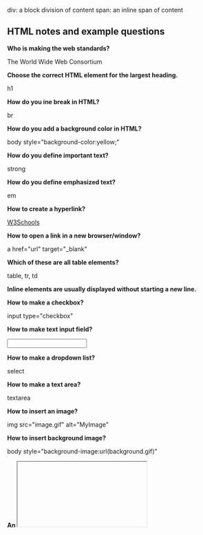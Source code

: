 
div: a block division of content
span: an inline span of content

## HTML notes and example questions

**Who is making the web standards?**

The World Wide Web Consortium

**Choose the correct HTML element for the largest heading.**

h1

**How do you ine break in HTML?**

br

**How do you add a background color in HTML?**

body style="background-color:yellow;"

**How do you define important text?**

strong

**How do you define emphasized text?**

em

**How to create a hyperlink?**

<a href="http://www.w3schools.com">W3Schools</a>

**How to open a link in a new browser/window?**

a href="url" target="_blank"

**Which of these are all table elements?**

table, tr, td

**Inline elements are usually displayed without starting a new line.**

**How to make a checkbox?**

input type="checkbox"

**How to make text input field?**

<input type="text"> 

**How to make a dropdown list?**

select

**How to make a text area?**

textarea

**How to insert an image?**

img src="image.gif" alt="MyImage"

**How to insert background image?**

body style="background-image:url(background.gif)"

**An <iframe> is used to display a web page within a web page.**

**Block elements are usually displayed starting a new line.**

**What defines the title?**

title

**In HTML, you can embed SVG elements directly into an HTML page.**

**What is the correct HTML element for playing video and audio files?**

video, audio

**The HTML global attribute, "contenteditable" is used to:**

Specify if the content is editable or not.

**In HTML, onblur and onfocus are:**

Event attributes

**Graphics defined by SVG is in which format?**

XML

**The HTML <canvas> element is used to:**

Draw graphics

**In HTML, which attribute is used to specify that an input field must be filled out?**

Required

**What input type defines a slider control?**

Range

**Which HTML element is used to display a scalar measurement within a range?**

Meter

**In HTML, what does the <aside> element define?**

Content aside from the page content

**Which HTML element is used to specify a header for a document or section?**

Header

## CSS notes and example questions

**What is the correct HTML for referring to an external style sheet?**

link rel="stylesheet" type="text/css" href="mystyle.css"

**Where in an HTML document is the correct place to refer to an external style sheet?**

head

**Which HTML tag is used to define an internal style sheet?**

style

**Which HTML attribute is used to define inline styles?**

style

**Which is the correct CSS syntax?**

body {color: black;}  

**Which property is used to change the background color?**

background-color

**How do you add a background color for all h1 elements?**

h1 {background-color:#FFFFFF;}  

**Which CSS property is used to change the text color of an element?**

color

**Which CSS property controls the text size?**

font-size

**What is the correct CSS syntax for making all the <p> elements bold?**

p {font-weight:bold;}  

**How do you display hyperlinks without an underline?**

a {text-decoration:none;}  

**How do you make each word in a text start with a capital letter?**

text-transform:capitalize 

**Which property is used to change the font of an element?**

font-family

**How do you make the text bold?**

font-weight:bold;

**How do you display a border like this:**

**The top border = 10 pixels**
**The bottom border = 5 pixels**
**The left border = 20 pixels**
**The right border = 1pixel?**

border-width:10px 1px 5px 20px; 

**Which property is used to change the left margin of an element?**

margin-left 

**When using the padding property; you are not allowed to use negative values.**

**How do you make a list that lists its items with squares?**

list-style-type: square;

**How do you select an element with id 'demo'?**

#demo

**How do you select elements with class name 'test'?**

.test

**How do you select all p elements inside a div element?**

div p

**How do you group selectors?**

Separate each selector with a comma  

**What is the default value of the position property?**

static


## Javascript notes and example questions

**Inside which HTML element do we put the JavaScript?**

script

**What is the correct JavaScript syntax to change the content of the HTML element below?**
**p id="demo">This is a demonstration.</p**

document.getElementById("demo").innerHTML = "Hello World!";  

**Where is the correct place to insert a JavaScript?**

head and body

**What is the correct syntax for referring to an external script called "xxx.js"?**

script src="xxx.js"

**The external JavaScript file does not need to contain the <script> tag.**

**How do you write "Hello World" in an alert box?**

alert("Hello World");  

**How do you create and call a function in Javascript?**

function myFunction()

myFunction()

**What is the correct way to write a JavaScript array?**

var colors = ["red", "green", "blue"]  

**How do you round the number 7.25, to the nearest integer?**

Math.round(7.25)  

**How do you find the number with the highest value of x and y?**

Math.max(x,y)

**What is the correct JavaScript syntax for opening a new window called "w2"?**

w2 = window.open("http://www.w3schools.com");  

**How can you detect the client's browser name?**

navigator.appName  

**Which event occurs when the user clicks on an HTML element?**

onclick

**How do you declare a JavaScript variable?**

var carName;

**Javascript IS case sensitive.**






**Associating CSS with HTML**
1. The first way is to use the style attribute of an HTML element and explicitly assign one or more declarations.
<p style="color:green">CSS</p>

2. The next way to associate CSS is to use the HTML style element to define CSS rules within the HTML document. The style element should appear in the head element of the document so that the rules apply to all elements of the document.
<head>
  <style>
    p {
      color: green;
    }
  </style>
</head>
<body>
  <p>CSS</p>
</body>

3. The final way to associate CSS is to use the HTML link element to create a hyperlink reference to an external file containing CSS rules. The link element must appear in the head element of the document. (preferred)
<link rel="stylesheet" href="styles.css" />


## Midterm Study Guide

**By default, the HTML span element has a default CSS display property value of:**

Inline.  

**How would you use CSS to change all the div elements to have a background color of red?** 

div { 

	background-color: red; 

} 

**How would you display an image with a hyperlink in HTML?**

<img src=”imagelink” alt=”description” /> 

**In the CSS box model, what is the ordering of the box layers starting at the inside and working out?**

1. Content
2. Padding
3. Border
4. Margin 

**How would you use JavaScript to select an element with the id of “byu” and change the text color of that element to green?**

// Document.getElementById(“byu”).style.color = “green”; 

**What is the opening HTML tag for a paragraph, ordered list, unordered list, second level heading, first level heading, third level heading?**
p, ol, ul, h2, h1, h3

**How do you declare the document type to be html?**

<!DOCTYPE html> 

**What is valid javascript syntax for if, else, for, while, switch statements?**

(similar as java) 

*IF* 

If (condition) { 

	code to execute; 

} else { 

code to execute; 

} 

 

*FOR* 

for (initialization; condition; increment) { 

	Code to execute; 

} 

 

*WHILE* 

while (condition) { 

	code to execute; 

} 

 

*SWITCH* 

Switch (expression) { 

	Case value1: 

		code to execute; 

		break; 

	Case value2: 

		code to execute; 

		break; 

	Default: 

		code to execute if no cases match; 

} 

**What is the correct syntax for creating a javascript object?**

Let myObject = { 

	Property1: value1, 

	Property2: value2, 

	Method1: function() { 

		code for method; 

	} 

}; 

**Is it possible to add new properties to javascript objects?**

Yes. myObject.newProperty = newValue; 

**If you want to include JavaScript on an HTML page, which tag do you use?**

 Script tag

**What does the console command chmod, pwd, cd, ls, vim, nano, mkdir, mv, rm, man, ssh, ps, wget, sudo do?**

- Chmod: change mode (permissions of files or directories) 
- Pwd: print working directory 
- Cd: change directory
- Ls: list 
- Vim: vim text editor 
- Nano: nano text editor 
- Mkdir: make directory 
- Mv: move 
- Rm: remove 
- Man: manuel 
- Ssh: secure shell 
- Ps: process status (displays processes currently running) 
- Wget: web get (downloads files from internet) 
- Sudo: superuser do (runs commands as superuser or root) 

**Is a web certificate is necessary to use HTTPS?**
  
Yes 

**Can a DNS A record can point to an IP address or another A record?**

Only IP address 

**Port 443, 80, 22 is reserved for which protocol?**
  
  - 443: reserved for https (secure web traffic) 
  - 80: reserved for http (non secure web traffic) 
  - 22: reserved for ssh (secure shell and remote login)


**Final Exam Review**

**What is the default port for HTTP/HTTPS/SSH?**  

80, 443, 22

**What does an HTTP status code in the range of 300/400/500 indicate?**  

- 300: further action required by client
- 400: error on client side
- 500: error on server side

**What does the HTTP header content-type allow you to do?** 

Allows the client and server to understand how to interpret content and ensure its rendered correctly

**What does a “Secure cookie”/”Http-only cookie”/”Same-site cookie” do?**  
[MDN Reference](https://developer.mozilla.org/en-US/docs/Web/HTTP/Cookies)  

- **Secure cookie**: ensure cookie is only sent over secure https connections
- **http only cookie**: makes cookie inaccessible to javascript on client side
- **same-site cookie**: controls if a cookie is sent with offsite requests

**Assuming the following Express middleware, what would be the console.log output for an HTTP GET request with a URL path of /api/document?**  

**Given the following Express service code: What does the following front end JavaScript that performs a fetch return?**  

**Given the following MongoDB query, select all of the matching documents `{name:Mark}`**  

**How should user passwords be stored?**

hashed and salted for encryption

**Assuming the following node.js websocket code in the back end, and the following front end websocket code, what will the front end log to the console?**  

**What is the websocket protocol intended to provide?**  

Real time communication between the client and the server 

**What do the following acronyms stand for?**  

- **JSX**: javascript xml (extendable markup language)
- **JS**: javascript
- **AWS**: amazon web services 
- **NPM**: node package manager
- **NVM**: node version manager

**Assuming an HTML document with a body element. What text content will the following React component generate? The React component will use parameters.**  
  

**Given a set of React components that include each other, what will be generated?**  


**What does a React component with React.useState do?**  

Manages state variables by updating and tracking dynamic values

**What are React Hooks used for?**  

They add state and side effects to functional components (useState and useEffect)

**What does the State Hook/Context Hook/Ref Hook/Effect Hook/Performance Hook do?**  
[React Reference](https://react.dev/reference/react/hooks)  

- **State**: manages state component by tracking and updating values
- **Context**: accesses context values without needing to pass props down
- **Ref**: creates a reference to store data that interacts with dom
- **Effect**: handles side effects such as fetching data, updating dom, or subscribing/unsubscribing to events
- **Performance**: optimizes performance by memoizing programs to increase program efficientcy

**Given React Router code, select statements that are true.**  

**What does the package.json file do?**  

It defines a node project's scripts, dependencies, and configuration.

**What does the fetch function do?**  

It performs HTTP requests in javascript allowing the client and server to send and retrieve data and returns a promise. 

**What does node.js do?**  

Allows for backend development by running javascript on the server side.

**What does pm2 do?**  

It is a process manager for node.js applications by monitering processes and restarting if they crash. 

**What does Vite do?**

It is a fast build tool and development server for web projects. 


